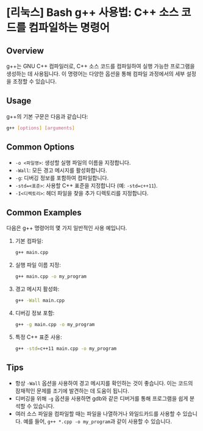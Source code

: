 # [리눅스] Bash g++ 사용법: C++ 소스 코드를 컴파일하는 명령어

## Overview
g++는 GNU C++ 컴파일러로, C++ 소스 코드를 컴파일하여 실행 가능한 프로그램을 생성하는 데 사용됩니다. 이 명령어는 다양한 옵션을 통해 컴파일 과정에서의 세부 설정을 조정할 수 있습니다.

## Usage
g++의 기본 구문은 다음과 같습니다:

```bash
g++ [options] [arguments]
```

## Common Options
- `-o <파일명>`: 생성할 실행 파일의 이름을 지정합니다.
- `-Wall`: 모든 경고 메시지를 활성화합니다.
- `-g`: 디버깅 정보를 포함하여 컴파일합니다.
- `-std=<표준>`: 사용할 C++ 표준을 지정합니다 (예: `-std=c++11`).
- `-I<디렉토리>`: 헤더 파일을 찾을 추가 디렉토리를 지정합니다.

## Common Examples
다음은 g++ 명령어의 몇 가지 일반적인 사용 예입니다.

1. 기본 컴파일:
   ```bash
   g++ main.cpp
   ```

2. 실행 파일 이름 지정:
   ```bash
   g++ main.cpp -o my_program
   ```

3. 경고 메시지 활성화:
   ```bash
   g++ -Wall main.cpp
   ```

4. 디버깅 정보 포함:
   ```bash
   g++ -g main.cpp -o my_program
   ```

5. 특정 C++ 표준 사용:
   ```bash
   g++ -std=c++11 main.cpp -o my_program
   ```

## Tips
- 항상 `-Wall` 옵션을 사용하여 경고 메시지를 확인하는 것이 좋습니다. 이는 코드의 잠재적인 문제를 조기에 발견하는 데 도움이 됩니다.
- 디버깅을 위해 `-g` 옵션을 사용하면 gdb와 같은 디버거를 통해 프로그램을 쉽게 분석할 수 있습니다.
- 여러 소스 파일을 컴파일할 때는 파일을 나열하거나 와일드카드를 사용할 수 있습니다. 예를 들어, `g++ *.cpp -o my_program`과 같이 사용할 수 있습니다.